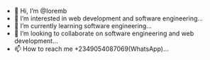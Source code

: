 - 👋 Hi, I’m @Ioremb 
- 👀 I’m interested in web development and software engineering...
- 🌱 I’m currently learning software engineering...
- 💞️ I’m looking to collaborate on software engineering and web development...
- 📫 How to reach me +2349054087069(WhatsApp)...

<!---
Ioremb/Ioremb is a ✨ special ✨ repository because its `README.md` (this file) appears on your GitHub profile.
You can click the Preview link to take a look at your changes.
--->

